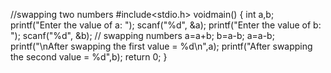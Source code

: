 //swapping two numbers
#include<stdio.h>
voidmain() 
{
   int a,b;
  printf("Enter the value of a: ");
  scanf("%d", &a);
  printf("Enter the value of b: ");
  scanf("%d", &b);
  // swapping numbers 
  a=a+b;
  b=a-b;
  a=a-b;
  printf("\nAfter swapping the first  value = %d\n",a);
  printf("After swapping the second value  = %d",b);
  return 0;
}
